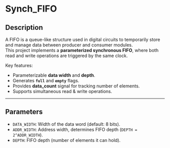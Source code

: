 # Synch_FIFO


## Description

A FIFO is a queue-like structure used in digital circuits to temporarily store and manage data between producer and consumer modules.  
This project implements a **parameterized synchronous FIFO**, where both read and write operations are triggered by the same clock.

Key features:
- Parameterizable **data width** and **depth**.
- Generates **`full`** and **`empty`** flags.
- Provides **data_count** signal for tracking number of elements.
- Supports simultaneous read & write operations.

---

## Parameters
- `DATA_WIDTH`: Width of the data word (default: 8 bits).
- `ADDR_WIDTH`: Address width, determines FIFO depth (`DEPTH = 2^ADDR_WIDTH`).
- `DEPTH`: FIFO depth (number of elements it can hold).


